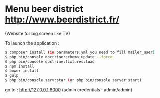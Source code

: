Menu beer district http://www.beerdistrict.fr/
=========
(Website for big screen like TV)

To launch the application :
```bash
$ composer install (in parameters.yml you need to fill mailer_user)
$ php bin/console doctrine:schema:update --force
$ php bin/console doctrine:fixtures:load
$ npm install
$ bower install
$ gulp
$ php bin/console serv:star (or php bin/console server:start)
```

go to : http://127.0.0.1:8000 (admin credentials : admin/admin)
